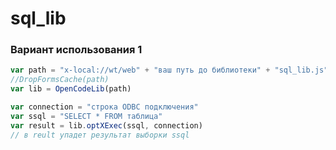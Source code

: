 # sql_lib
### Вариант использования 1
```javascript
var path = "x-local://wt/web" + "ваш путь до библиотеки" + "sql_lib.js"
//DropFormsCache(path)
var lib = OpenCodeLib(path)

var connection = "строка ODBC подключения"
var ssql = "SELECT * FROM таблица"
var result = lib.optXExec(ssql, connection)
// в reult упадет результат выборки ssql
```
